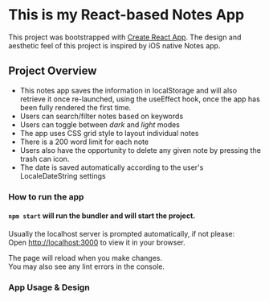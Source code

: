 # This is my React-based Notes App

This project was bootstrapped with [Create React App](https://github.com/facebook/create-react-app).
The design and aesthetic feel of this project is inspired by iOS native Notes app. 

## Project Overview

- This notes app saves the information in localStorage and will also retrieve it once re-launched, using the useEffect hook, once the app has been fully rendered the first time. 
- Users can search/filter notes based on keywords
- Users can toggle between *dark* and *light* modes
- The app uses CSS grid style to layout individual notes
- There is a 200 word limit for each note
- Users also have the opportunity to delete any given note by pressing the trash can icon.
- The date is saved automatically according to the user's LocaleDateString settings

### How to run the app

#### `npm start` will run the bundler and will start the project. 

Usually the localhost server is prompted automatically, if not please:\
Open [http://localhost:3000](http://localhost:3000) to view it in your browser.

The page will reload when you make changes.\
You may also see any lint errors in the console.


### App Usage & Design
